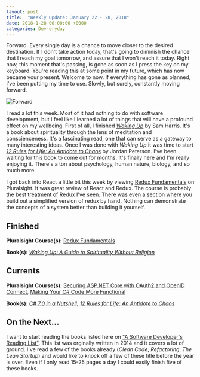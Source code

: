 ```yaml
---
layout: post
title:  "Weekly Update: January 22 - 28, 2018"
date: 2018-1-28 00:00:00 +0000
categories: Dev-eryday
---
```


Forward. Every single day is a chance to move closer to the desired destination. If I don't take action today, that's going to diminish the chance that I reach my goal tomorrow, and assure that I won't reach it today. Right now, this moment that's passing, is gone as soon as I press the key on my keyboard. You're reading this at some point in my future, which has now became your present. Welcome to now. If everything has gone as planned, I've been putting my time to use. Slowly, but surely, constantly moving forward.

![Forward](https://farm5.staticflickr.com/4612/39902235261_ef55fd868c_z.jpg)

I read a lot this week. Most of it had nothing to do with software development, but I feel like I learned a lot of things that will have a profound effect on my wellbeing. First of all, I finished *[Waking Up][wu]* by Sam Harris. It's a book about spirituality through the lens of meditation and conscienceness. It's a fascinating read, one that can serve as a gateway to many interesting ideas. Once I was done with *Waking Up* it was time to start *[12 Rules for Life: An Antidote to Chaos][rul]* by Jordan Peterson. I've been waiting for this book to come out for months. It's finally here and I'm really enjoying it. There's a ton about psychology, human nature, biology, and so much more.

I got back into React a little bit this week by viewing [Redux Fundamentals][red] on Pluralsight. It was great review of React and Redux. The course is probably the best treatment of Redux I've seen. There was even a section where you build out a simplified version of redux by hand. Nothing can demonstrate the concepts of a system better than building it yourself.

Finished
--------

**Pluralsight Course(s):** [Redux Fundamentals][red]

**Book(s):** *[Waking Up: A Guide to Spirituality Without Religion][wu]*

Currents
--------
**Pluralsight Course(s):**  [Securing ASP.NET Core with OAuth2 and OpenID Connect][secure], [Making Your C# Code More Functional][fun]

**Book(s):** *[C# 7.0 in a Nutshell][nut]*, *[12 Rules for Life: An Antidote to Chaos][rul]*

On the Next...
--------

I want to start reading the books listed here on ["A Software Developer's Reading List"][li]. This list was orginally written in 2014 and it covers a lot of ground. I've read a few of the books already (*Clean Code*, *Refactoring*, *The Lean Startup*) and would like to knock off a few of these title before the year is over. Even if I only read 15-25 pages a day I could easily finish five of these books.

[fun]: https://app.pluralsight.com/library/courses/making-functional-csharp/table-of-contents
[rul]: https://www.amazon.com/12-Rules-Life-Antidote-Chaos-ebook/dp/B01FPGY5T0/
[red]: https://app.pluralsight.com/library/courses/redux-fundamentals/table-of-contents
[core]: https://app.pluralsight.com/library/courses/aspdotnetcore-implementing-securing-api/table-of-contents
[secure]: https://app.pluralsight.com/library/courses/asp-dotnet-core-oauth2-openid-connect-securing/table-of-contents
[core2]: https://app.pluralsight.com/library/courses/asp-dot-net-core-oauth/table-of-contents
[nut]: https://www.amazon.com/C-7-0-Nutshell-Definitive-Reference/dp/1491987650
[wu]: https://www.amazon.com/Waking-Up-Spirituality-Without-Religion-ebook/dp/B00GEEB9YC/
[li]: https://stevewedig.com/2014/02/03/software-developers-reading-list/